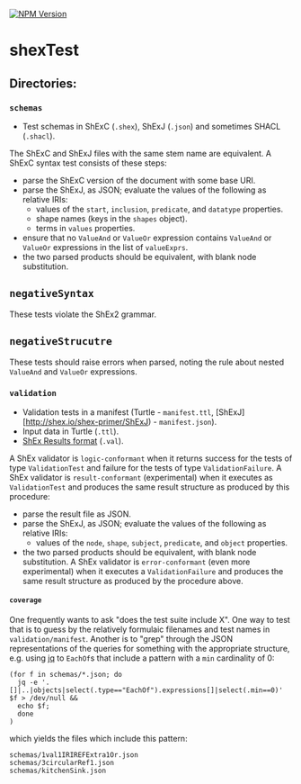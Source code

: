 [![NPM Version](https://badge.fury.io/js/shex.png)](https://npmjs.org/package/shex)
# shexTest

## Directories:
### `schemas`

* Test schemas in ShExC (`.shex`), ShExJ (`.json`) and sometimes SHACL (`.shacl`).

The ShExC and ShExJ files with the same stem name are equivalent.
A ShExC syntax test consists of these steps:

* parse the ShExC version of the document with some base URI.
* parse the ShExJ, as JSON; evaluate the values of the following as relative IRIs:
  * values of the `start`, `inclusion`, `predicate`, and `datatype` properties.
  * shape names (keys in the `shapes` object).
  * terms in `values` properties.
* ensure that no `ValueAnd` or `ValueOr` expression contains `ValueAnd` or `ValueOr` expressions in the list of `valueExprs`.
* the two parsed products should be equivalent, with blank node substitution.


## `negativeSyntax`
These tests violate the ShEx2 grammar.

## `negativeStrucutre`
These tests should raise errors when parsed, noting the rule about nested `ValueAnd` and `ValueOr` expressions.

### `validation`

* Validation tests in a manifest (Turtle - `manifest.ttl`, [ShExJ][http://shex.io/shex-primer/ShExJ) - `manifest.json`).
* Input data in Turtle (`.ttl`).
* [ShEx Results format](http://shex.io/shex-primer/ShExJ) (`.val`).

A ShEx validator is `logic-conformant` when it returns success for the tests of type `ValidationTest` and failure for the tests of type `ValidationFailure`.
A ShEx validator is `result-conformant` (experimental) when it executes as `ValidationTest` and produces the same result structure as produced by this procedure:
* parse the result file as JSON.
* parse the ShExJ, as JSON; evaluate the values of the following as relative IRIs:
  * values of the `node`, `shape`, `subject`, `predicate`, and `object` properties.
* the two parsed products should be equivalent, with blank node substitution.
A ShEx validator is `error-conformant` (even more experimental) when it executes a `ValidationFailure` and produces the same result structure as produced by the procedure above.

#### `coverage`

One frequently wants to ask "does the test suite include X".
One way to test that is to guess by the relatively formulaic filenames and test names in `validation/manifest`.
Another is to "grep" through the JSON representations of the queries for something with the appropriate structure, e.g. using [jq](https://stedolan.github.io/jq/) to `EachOf`s that include a pattern with a `min` cardinality of 0:

    (for f in schemas/*.json; do
      jq -e '.[]|..|objects|select(.type=="EachOf").expressions[]|select(.min==0)' $f > /dev/null &&
      echo $f;
      done
    )

which yields the files which include this pattern:

    schemas/1val1IRIREFExtra1Or.json
    schemas/3circularRef1.json
    schemas/kitchenSink.json

